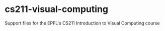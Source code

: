 # cs211-visual-computing
Support files for the EPFL's CS211 Introduction to Visual Computing course
